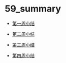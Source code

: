 # 59_summary

- [第一周小结](../Study-Memo/59-Day1.md)

- [第二周小结](../Study-Memo/59-Day2.md)

- [第三周小结](../Study-Memo/59-Day3.md)

- [第四周小结](../Study-Memo/59-Day4.md)